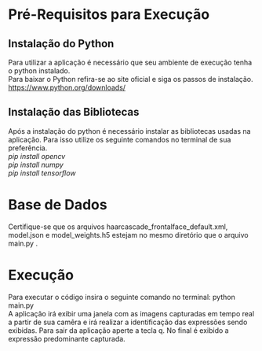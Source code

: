 # Pré-Requisitos para Execução
## Instalação do Python<br />
Para utilizar a aplicação é necessário que seu ambiente de execução tenha o python instalado. <br />
Para baixar o Python refira-se ao site oficial e siga os passos de instalação. https://www.python.org/downloads/ <br/>
## Instalação das Bibliotecas <br />
Após a instalação do python é necessário instalar as bibliotecas usadas na aplicação. Para isso utilize os seguinte comandos no terminal de sua preferência. <br />
*pip install opencv* <br/>
*pip install numpy* <br/>
*pip install tensorflow* <br/>

# Base de Dados
Certifique-se que os arquivos haarcascade_frontalface_default.xml, model.json e model_weights.h5 estejam no mesmo diretório que o arquivo main.py .

# Execução
Para executar o código insira o seguinte comando no terminal: python main.py <br/>
A aplicação irá exibir uma janela com as imagens capturadas em tempo real a partir de sua camêra e irá realizar a identificação das expressões sendo exibidas.
Para sair da aplicação aperte a tecla q. No final é exibido a expressão predominante capturada.
